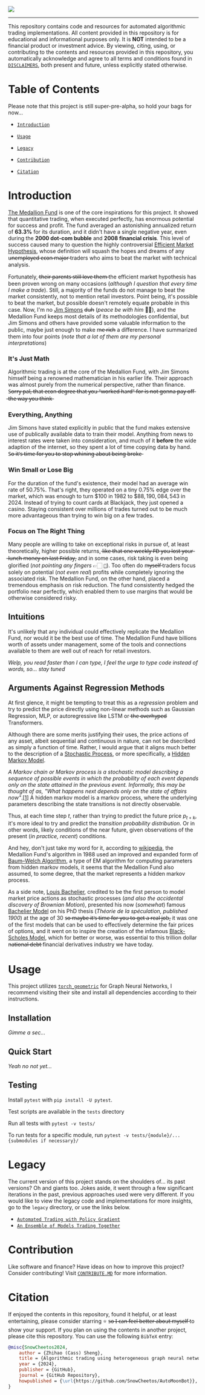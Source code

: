 ![](media/logo.png)

---------------

This repository contains code and resources for automated algorithmic trading implementations. All content provided in this repository is for educational and informational purposes only. It is **NOT** intended to be a financial product or investment advice. By viewing, citing, using, or contributing to the contents and resources provided in this repository, you automatically acknowledge and agree to all terms and conditions found in [`DISCLAIMERS`](DISCLAIMER.MD), both present and future, unless explicitly stated otherwise.

# Table of Contents

Please note that this project is still super-pre-alpha, so hold your bags for now...

- [`Introduction`](#introduction)

- [`Usage`](#usage)

- [`Legacy`](#legacy)

- [`Contribution`](#contribution)

- [`Citation`](#citation)

# Introduction

[The Medallion Fund](https://www.cornell-capital.com/blog/2020/02/medallion-fund-the-ultimate-counterexample.html) is one of the core inspirations for this project. It showed that quantitative trading, when executed perfectly, has enormous potential for success and profit. The fund averaged an astonishing annualized return of **63.3%** for its duration, and it didn't have a single negative year, even during the **2000 dot-com bubble** and **2008 financial crisis**. This level of success caused many to question the highly controversial [Efficient Market Hypothesis](https://www.investopedia.com/terms/e/efficientmarkethypothesis.asp), whose definition will squash the hopes and dreams of any u̶n̶e̶m̶p̶l̶o̶y̶e̶d̶ ̶e̶c̶o̶n̶ ̶m̶a̶j̶o̶r̶ traders who aims to beat the market with technical analysis.

Fortunately, t̶h̶e̶i̶r̶ ̶p̶a̶r̶e̶n̶t̶s̶ ̶s̶t̶i̶l̶l̶ ̶l̶o̶v̶e̶ ̶t̶h̶e̶m̶ the efficient market hypothesis has been proven wrong on many occasions (*although I question that every time I make a trade*). Still, a majority of the funds do not manage to beat the market consistently, not to mention retail investors. Point being, it's possible to beat the market, but possible doesn't remotely equate probable in this case. Now, I'm no [Jim Simons](https://en.wikipedia.org/wiki/Jim_Simons) d̶u̶h̶ (*peace be with him* 🙏🏼), and the Medallion Fund keeps most details of its methodologies confidential, but Jim Simons and others have provided some valuable information to the public, maybe just enough to make m̶e̶ ̶r̶i̶c̶h̶ a difference. I have summarized them into four points (*note that a lot of them are my personal interpretations*)

### It's Just Math

Algorithmic trading is at the core of the Medallion Fund, with Jim Simons himself being a renowned mathematician in his earlier life. Their approach was almost purely from the numerical perspective, rather than finance. S̶o̶r̶r̶y̶ ̶p̶a̶l̶,̶ ̶t̶h̶a̶t̶ ̶e̶c̶o̶n̶ ̶d̶e̶g̶r̶e̶e̶ ̶t̶h̶a̶t̶ ̶y̶o̶u̶ ̶"̶w̶o̶r̶k̶e̶d̶ ̶h̶a̶r̶d̶"̶ ̶f̶o̶r̶ ̶i̶s̶ ̶n̶o̶t̶ ̶g̶o̶n̶n̶a̶ ̶p̶a̶y̶ ̶o̶f̶f̶ ̶t̶h̶e̶ ̶w̶a̶y̶ ̶y̶o̶u̶ ̶t̶h̶i̶n̶k̶

### Everything, Anything

Jim Simons have stated explicitly in public that the fund makes extensive use of publically available data to train their model. Anything from news to interest rates were taken into consideration, and much of it **before** the wide adaption of the internet, so they spent a lot of time copying data by hand. S̶o̶ ̶i̶t̶'̶s̶ ̶t̶i̶m̶e̶ ̶f̶o̶r̶ ̶y̶o̶u̶ ̶t̶o̶ ̶s̶t̶o̶p̶ ̶w̶h̶i̶n̶i̶n̶g̶ ̶a̶b̶o̶u̶t̶ ̶b̶e̶i̶n̶g̶ ̶b̶r̶o̶k̶e̶

### Win Small or Lose Big

For the duration of the fund's existence, their model had an average win rate of $50.75\%$. That's right, they operated on a tiny $0.75\%$ edge over the market, which was enough to turn $\$100$ in 1982 to $\$88,190,084,543$ in 2024. Instead of trying to count cards at Blackjack, they just opened a casino. Staying consistent over millions of trades turned out to be much more advantageous than trying to win big on a few trades.

### Focus on The Right Thing

Many people are willing to take on exceptional risks in pursue of, at least theoretically, higher possible returns, l̶i̶k̶e̶ ̶t̶h̶a̶t̶ ̶o̶n̶e̶ ̶w̶e̶e̶k̶l̶y̶ ̶F̶D̶ ̶y̶o̶u̶ ̶l̶o̶s̶t̶ ̶y̶o̶u̶r̶ ̶l̶u̶n̶c̶h̶ ̶m̶o̶n̶e̶y̶ ̶o̶n̶ ̶l̶a̶s̶t̶ ̶F̶r̶i̶d̶a̶y̶, and in some cases, risk taking is even being glorified (*not pointing any fingers* 👉🏻 [`👀`](https://www.reddit.com/r/wallstreetbets/)). Too often do m̶y̶s̶e̶l̶f̶ traders focus solely on potential (*not even real*) profits while completely ignoring the associated risk. The Medallion Fund, on the other hand, placed a tremendous emphasis on risk reduction. The fund consistently hedged the portfolio near perfectly, which enabled them to use margins that would be otherwise considered risky. 


## Intuitions

It's unlikely that any individual could effectively replicate the Medallion Fund, nor would it be the best use of time. The Medallion Fund have billions worth of assets under management, some of the tools and connections available to them are well out of reach for retail investors. 

*Welp, you read faster than I can type, I feel the urge to type code instead of words, so... stay tuned*

## Arguments Against Regression Methods

At first glence, it might be tempting to treat this as a *regression* problem and try to predict the price directly using non-linear methods such as Gaussian Regression, MLP, or autoregressive like LSTM or t̶h̶e̶ o̶v̶e̶r̶h̶y̶p̶e̶d̶ Transformers. 

Although there are some merits justifying their uses, the price actions of any asset, albeit sequential and continuous in nature, can not be dsecribed as simply a function of time. Rather, I would argue that it aligns much better to the description of a [Stochastic Process](https://en.wikipedia.org/wiki/Stochastic_process), or more specifically, a [Hidden Markov Model](https://en.wikipedia.org/wiki/Hidden_Markov_model). 

*A Markov chain or Markov process is a stochastic model describing a sequence of possible events in which the probability of each event depends only on the state attained in the previous event. Informally, this may be thought of as, "What happens next depends only on the state of affairs now"*.[[1]](https://en.wikipedia.org/wiki/Markov_chain#:~:text=A%20Markov%20chain%20or%20Markov%20process%20is%20a%20stochastic%20model%20describing%20a%20sequence%20of%20possible%20events%20in%20which%20the%20probability%20of%20each%20event%20depends%20only%20on%20the%20state%20attained%20in%20the%20previous%20event.%20Informally%2C%20this%20may%20be%20thought%20of%20as%2C%20%22What%20happens%20next%20depends%20only%20on%20the%20state%20of%20affairs%20now.%22) A hidden markov model is a markov process, where the underlying parameters describing the state transitions is not directly observable.

Thus, at each time step $t$, rather than trying to predict the future price $p_{t+k}$, it's more ideal to try and predict the *transition probability distribution*. Or in other words, likely conditions of the near future, given observations of the present (*in practice, recent*) conditions. 

And hey, don't just take my word for it, according to [wikipedia](https://en.wikipedia.org/wiki/Renaissance_Technologies#:~:text=In%201988%2C%20the%20firm%20established%20its%20most%20profitable%20portfolio%2C%20the%20Medallion%20Fund%2C%20which%20used%20an%20improved%20and%20expanded%20form%20of%20Leonard%20Baum%27s%20mathematical%20models%2C), the Medallion Fund's algorithm in 1988 used an improved and expanded form of [Baum–Welch Algorithm](https://en.wikipedia.org/wiki/Baum%E2%80%93Welch_algorithm), a type of EM algorithm for computing parameters from hidden markov models, it seems that the Medallion Fund also assumed, to some degree, that the market represents a hidden markov process.

As a side note, [Louis Bachelier](https://en.wikipedia.org/wiki/Louis_Bachelier), credited to be the first person to model market price actions as stochastic processes (*and also the accidental discovery of Brownian Motion*), presented his now (*somewhat*) famous [Bachelier Model](https://en.wikipedia.org/wiki/Bachelier_model) on his PhD thesis (*Théorie de la spéculation, published 1900*) at the age of 30 s̶o̶ ̶m̶a̶y̶b̶e̶ ̶i̶t̶'̶s̶ ̶t̶i̶m̶e̶ ̶f̶o̶r̶ ̶y̶o̶u̶ ̶t̶o̶ ̶g̶e̶t̶ ̶a̶ ̶r̶e̶a̶l̶ ̶j̶o̶b̶, it was one of the first models that can be used to effectively determine the fair prices of options, and it went on to inspire the creation of the infamous [Black-Scholes Model](https://en.wikipedia.org/wiki/Black%E2%80%93Scholes_model), which for better or worse, was essential to this trillion dollar n̶a̶t̶i̶o̶n̶a̶l̶ ̶d̶e̶b̶t̶ financial derivatives industry we have today.

# Usage

This project utilizes [`torch_geometric`](https://pytorch-geometric.readthedocs.io/en/latest/install/installation.html) for Graph Neural Networks, I recommend visiting their site and install all dependencies according to their instructions.

## Installation

*Gimme a sec...*

## Quick Start

*Yeah no not yet...*

## Testing

Install `pytest` with `pip install -U pytest`.

Test scripts are available in the `tests` directory 

Run all tests with `pytest -v tests/`

To run tests for a specific module, run `pytest -v tests/{module}/...{submodules if necessary}/`

# Legacy

The current version of this project stands on the shoulders of... its past versions? Oh and giants too. Jokes aside, it went through a few significant iterations in the past, previous approaches used were very different. If you would like to view the legacy code and implementations for more insights, go to the `legacy` directory, or use the links below.

- [`Automated Trading with Policy Gradient`](legacy/policy_gradient/README.md)
- [`An Ensemble of Models Trading Together`](legacy/classical_ensemble/README.md)

# Contribution

Like software and finance? Have ideas on how to improve this project? Consider contributing! Visit [`CONTRIBUTE.MD`](docs/CONTRIBUTE.MD) for more information.


# Citation

If enjoyed the contents in this repository, found it helpful, or at least entertaining, please consider starring ⭐ s̶o̶ ̶I̶ ̶c̶a̶n̶ ̶f̶e̶e̶l̶ ̶b̶e̶t̶t̶e̶r̶ ̶a̶b̶o̶u̶t̶ ̶m̶y̶s̶e̶l̶f̶ to show your support. If you plan on using the contents in another project, please cite this repository. You can use the following `BibTeX` entry:

```bibtex
@misc{SnowCheetos2024,
    author = {Zhihao (Cass) Sheng},
    title = {Algorithmic trading using heterogeneous graph neural network and reinforcement learning {AutoMoonBot}},
    year = {2024},
    publisher = {GitHub},
    journal = {GitHub Repository},
    howpublished = {\url{https://github.com/SnowCheetos/AutoMoonBot}},
}
```